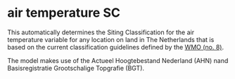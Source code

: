 # air temperature SC

This automatically determines the Siting Classification for the air temperature variable for any location on land in The Netherlands that is based on the current classification guidelines defined by the [WMO (no. 8)](https://www.wmo.int/pages/prog/www/IMOP/SitingClassif/CIMO_Guide_2014_en_I_1-2_Annex_1B.pdf).

The model makes use of the Actueel Hoogtebestand Nederland (AHN) nand Basisregistratie Grootschalige Topgrafie (BGT).


